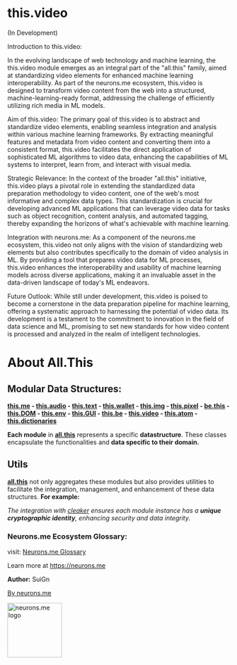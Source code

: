 # this.video

(In Development)

Introduction to this.video:

In the evolving landscape of web technology and machine learning, the this.video module emerges as an integral part of the "all.this" family, aimed at standardizing video elements for enhanced machine learning interoperability. As part of the neurons.me ecosystem, this.video is designed to transform video content from the web into a structured, machine-learning-ready format, addressing the challenge of efficiently utilizing rich media in ML models.

Aim of this.video:
The primary goal of this.video is to abstract and standardize video elements, enabling seamless integration and analysis within various machine learning frameworks. By extracting meaningful features and metadata from video content and converting them into a consistent format, this.video facilitates the direct application of sophisticated ML algorithms to video data, enhancing the capabilities of ML systems to interpret, learn from, and interact with visual media.

Strategic Relevance:
In the context of the broader "all.this" initiative, this.video plays a pivotal role in extending the standardized data preparation methodology to video content, one of the web's most informative and complex data types. This standardization is crucial for developing advanced ML applications that can leverage video data for tasks such as object recognition, content analysis, and automated tagging, thereby expanding the horizons of what's achievable with machine learning.

Integration with neurons.me:
As a component of the neurons.me ecosystem, this.video not only aligns with the vision of standardizing web elements but also contributes specifically to the domain of video analysis in ML. By providing a tool that prepares video data for ML processes, this.video enhances the interoperability and usability of machine learning models across diverse applications, making it an invaluable asset in the data-driven landscape of today's ML endeavors.

Future Outlook:
While still under development, this.video is poised to become a cornerstone in the data preparation pipeline for machine learning, offering a systematic approach to harnessing the potential of video data. Its development is a testament to the commitment to innovation in the field of data science and ML, promising to set new standards for how video content is processed and analyzed in the realm of intelligent technologies.



# About All.This

## Modular Data Structures:

**[this.me](https://suign.github.io/this.me)  - [this.audio](https://suign.github.io/this.audio) - [this.text](https://suign.github.io/this.text) - [this.wallet](https://suign.github.io/this.wallet) - [this.img](https://suign.github.io/this.img) - [this.pixel](https://suign.github.io/Pixels) - [be.this](https://suign.github.io/be.this) - [this.DOM](https://suign.github.io/this.DOM) - [this.env](https://suign.github.io/this.env/) - [this.GUI](https://suign.github.io/this.GUI) - [this.be](https://suign.github.io/this.be) - [this.video](https://suign.github.io/this.video) - [this.atom](https://suign.github.io/this.atom) - [this.dictionaries](https://suign.github.io/this.dictionaries/)**

**Each module** in **[all.this](https://neurons.me/all-this)** represents a specific **datastructure**. These classes encapsulate the functionalities and **data specific to their domain.**

## **Utils**

**[all.this](https://neurons.me/all-this)** not only aggregates these modules but also provides utilities to facilitate the integration, management, and enhancement of these data structures. **For example:**

*The integration with [cleaker](https://suign.github.io/cleaker/) ensures each module instance has a **unique cryptographic identity**, enhancing security and data integrity.*

### Neurons.me Ecosystem Glossary:

visit: [Neurons.me Glossary](https://suign.github.io/neurons.me/Glossary) 

Learn more at https://neurons.me

**Author:** SuiGn

[By neurons.me](https://neurons.me)

<img src="https://suign.github.io/neurons.me/neurons_logo.png" alt="neurons.me logo" width="123" height="123" style="width123px; height:123px;">
